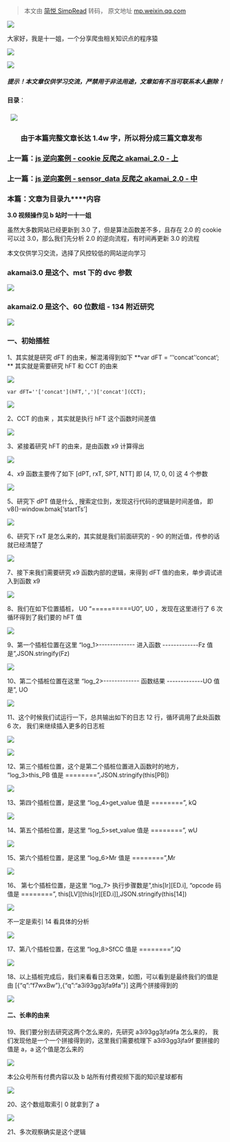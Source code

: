 > 本文由 [简悦 SimpRead](http://ksria.com/simpread/) 转码， 原文地址 [mp.weixin.qq.com](https://mp.weixin.qq.com/s/_VkUmAjSzE0W0ADDwbC-7Q)

![](https://mmbiz.qpic.cn/mmbiz_png/CJEy6PFrmibfCUHJoM61WKH88n10OJ7tJCgt5UXCbHMhvZibSoZ35z3ic50GyHGRTN07qiaH36QpVAibSiczGgibVLXIA/640?wx_fmt=other&wxfrom=5&wx_lazy=1&wx_co=1&tp=webp)

大家好，我是十一姐，一个分享爬虫相关知识点的程序猿

![](https://mmbiz.qpic.cn/mmbiz_png/uS7TMDQYeiaKibWBLYxPvzA8IHJerCeGwv0kIGrSrf7jGEiaKicTuHhd9OTptn3cxZKfEYczBhXus4BVY7YmXw4toQ/640?wx_fmt=other&wxfrom=5&wx_lazy=1&wx_co=1&tp=webp)

![](https://mmbiz.qpic.cn/mmbiz_png/LfkHnyd8HRW6XLFy2524ibHiaFd8s40gf7Xus0eH0F67iaVVyU2BibW5cZ9tFJiaSEvdQ4ibop06uWnKpuGeK6letC1w/640?wx_fmt=other&wxfrom=5&wx_lazy=1&wx_co=1&tp=webp)

##### 提示！本文章仅供学习交流，严禁用于非法用途，文章如有不当可联系本人删除！

**目录**：

###   ![](https://mmbiz.qpic.cn/sz_mmbiz_png/ZPnQAHJ6rp9bexfwJ1GK5H0UeicZ09swYKozNFM3blEiavm6H1vWKV73eFw5mcY5yU7jpHXN0H1icbMQ8qD6xVYrg/640?wx_fmt=png&from=appmsg)

###         由于本篇完整文章长达 1.4w 字，所以将分成三篇文章发布

### 上一篇：[js 逆向案例 - cookie 反爬之 akamai_2.0 - 上](https://mp.weixin.qq.com/s?__biz=MzU5NTcyMDc1Ng==&mid=2247493337&idx=1&sn=b903406edf42dde48c2b0ad2721eafef&scene=21#wechat_redirect)

### 上一篇：[js 逆向案例 - sensor_data 反爬之 akamai_2.0 - 中](https://mp.weixin.qq.com/s?__biz=MzU5NTcyMDc1Ng==&mid=2247493344&idx=1&sn=411dc2771fe34d4aa01a1bdea23d66ed&scene=21#wechat_redirect)

### **本篇：文章为目录九****内容**

**3.0 视频操作见 b 站时一十一姐**

虽然大多数网站已经更新到 3.0 了，但是算法函数差不多，且存在 2.0 的 cookie 可以过 3.0，那么我们先分析 2.0 的逆向流程，有时间再更新 3.0 的流程

本文仅供学习交流，选择了风控较低的网站逆向学习

### akamai3.0 是这个、mst 下的 dvc 参数

![](https://mmbiz.qpic.cn/sz_mmbiz_png/ZPnQAHJ6rpicHOxwJLllRImO8ia9UBKrZIKzrDYfl2x5z21p0p7qrDnFlvCytgdmT3ITWB1T0JgeAbVInGMXFUXA/640?wx_fmt=png&from=appmsg)

### akamai2.0 是这个、60 位数组 - 134 附近研究

![](https://mmbiz.qpic.cn/sz_mmbiz_png/ZPnQAHJ6rpicHOxwJLllRImO8ia9UBKrZI11vAja6BkcU8P6J17PD8uktCIASATGY9zAAWJsPSr4WGVklFy5yG6A/640?wx_fmt=png&from=appmsg)

### 一、初始插桩  

1、其实就是研究 dFT 的由来，解混淆得到如下 **var dFT = ‘’‘concat’‘concat’; ** 其实就是需要研究 hFT 和 CCT 的由来

![](https://mmbiz.qpic.cn/sz_mmbiz_png/ZPnQAHJ6rpicHOxwJLllRImO8ia9UBKrZId3R70NSGgxOTFR6xBFibjWYQGV0ExtXU9jdhyOLBZcaJic4ice3nTZNiag/640?wx_fmt=png&from=appmsg)

```
var dFT=''['concat'](hFT,',')['concat'](CCT);

```

![](https://mmbiz.qpic.cn/sz_mmbiz_png/ZPnQAHJ6rpicHOxwJLllRImO8ia9UBKrZIcDSa84wfURn84oVhkuxekkaSuBMg3QVMO6wHT2tCyaPiartEibS3rfLA/640?wx_fmt=png&from=appmsg)

2、CCT 的由来 ，其实就是执行 hFT 这个函数时间差值

![](https://mmbiz.qpic.cn/sz_mmbiz_png/ZPnQAHJ6rpicHOxwJLllRImO8ia9UBKrZI7WsbqGDvhkAEC3RH1kgHMFIL3abiak1r4dzKfficDK3qb7QdI3BwVorA/640?wx_fmt=png&from=appmsg)

3、紧接着研究 hFT 的由来，是由函数 x9 计算得出

![](https://mmbiz.qpic.cn/sz_mmbiz_png/ZPnQAHJ6rpicHOxwJLllRImO8ia9UBKrZIvOfJryzWxtcVKsfoKY9Imu1WibGfqshUPia27nibSrXnQLPbVppCzM5cw/640?wx_fmt=png&from=appmsg)

4、x9 函数主要传了如下 [dPT, rxT, SPT, NTT] 即 [4, 17, 0, 0] 这 4 个参数

![](https://mmbiz.qpic.cn/sz_mmbiz_png/ZPnQAHJ6rpicHOxwJLllRImO8ia9UBKrZIMy7ZmicjeHTicN221zsJ2f1n6M0rUsRibQsoibp2b5zicGady1lib4qDlgBQ/640?wx_fmt=png&from=appmsg)

5、研究下 dPT 值是什么 , 搜索定位到，发现这行代码的逻辑是时间差值， 即 v8()-window.bmak[‘startTs’]

![](https://mmbiz.qpic.cn/sz_mmbiz_png/ZPnQAHJ6rpicHOxwJLllRImO8ia9UBKrZI9Cd8eVpp0KFsGjx2uO1xxxhZ0U3JNBArYh9p62IL7iaSPyMpGYvbPibg/640?wx_fmt=png&from=appmsg)

6、研究下 rxT 是怎么来的，其实就是我们前面研究的 - 90 的附近值，传参的话就已经清楚了

![](https://mmbiz.qpic.cn/sz_mmbiz_png/ZPnQAHJ6rpicHOxwJLllRImO8ia9UBKrZIzuKeEwukPUqrMVehkB0o8licsPMCS2cNzr4q5TFiax2kuUClVCaWgoSg/640?wx_fmt=png&from=appmsg)

7、接下来我们需要研究 x9 函数内部的逻辑，来得到 dFT 值的由来，单步调试进入到函数 x9

![](https://mmbiz.qpic.cn/sz_mmbiz_png/ZPnQAHJ6rpicHOxwJLllRImO8ia9UBKrZIwiag3bsSqzuVGpxNCGaASRxzDZATr7Gokic3fnlARIZgl3NVyzXbNO4Q/640?wx_fmt=png&from=appmsg)

8、我们在如下位置插桩， U0 “==========U0”, U0 ，发现在这里进行了 6 次循环得到了我们要的 hFT 值

![](https://mmbiz.qpic.cn/sz_mmbiz_png/ZPnQAHJ6rpicHOxwJLllRImO8ia9UBKrZImy0X7bw669K42Ckbj70RUNp2iabHvItz4oFPCSIyXW2naibib1JdvBuSw/640?wx_fmt=png&from=appmsg)

9、第一个插桩位置在这里 “log_1>------------- 进入函数 -------------Fz 值是”,JSON.stringify(Fz)

![](https://mmbiz.qpic.cn/sz_mmbiz_png/ZPnQAHJ6rpicHOxwJLllRImO8ia9UBKrZIOPxxMgERsKib3EuBf5Qtsvc8vic1VeJv5fUM4ia8RsCQrtJfv3QyicRoWg/640?wx_fmt=png&from=appmsg)

10、第二个插桩位置在这里 “log_2>------------- 函数结果 -------------UO 值是”, UO

![](https://mmbiz.qpic.cn/sz_mmbiz_png/ZPnQAHJ6rpicHOxwJLllRImO8ia9UBKrZILsFGo04dpszt3AnrYzpKPPR28vDJagPjAq2icdchich9wO5x6GSNAxUA/640?wx_fmt=png&from=appmsg)

11、这个时候我们试运行一下，总共输出如下的日志 12 行，循环调用了此处函数 6 次， 我们来继续插入更多的日志桩

![](https://mmbiz.qpic.cn/sz_mmbiz_png/ZPnQAHJ6rpicHOxwJLllRImO8ia9UBKrZIRF6fTAKKxX6ObFiaBbhXDrdJATWf0gUm7sUyKusBmkpV0DU7qN35LGg/640?wx_fmt=png&from=appmsg)

![](https://mmbiz.qpic.cn/sz_mmbiz_png/ZPnQAHJ6rpicHOxwJLllRImO8ia9UBKrZIRF6fTAKKxX6ObFiaBbhXDrdJATWf0gUm7sUyKusBmkpV0DU7qN35LGg/640?wx_fmt=png&from=appmsg)

12、第三个插桩位置，这个是第二个插桩位置进入函数时的地方， “log_3>this_PB 值是 ========”,JSON.stringify(this[PB])

![](https://mmbiz.qpic.cn/sz_mmbiz_png/ZPnQAHJ6rpicHOxwJLllRImO8ia9UBKrZIV0LhcJvIlMge4zWibqroofpRC1BP1499JaYmVkjicv2SRiatoeuKMibibdA/640?wx_fmt=png&from=appmsg)

13、第四个插桩位置，是这里 “log_4>get_value 值是 ========”, kQ

![](https://mmbiz.qpic.cn/sz_mmbiz_png/ZPnQAHJ6rpicHOxwJLllRImO8ia9UBKrZIEyA7cepa5LME74WGAibIrnTVC0TLVjnqQztC3LBqfaaAa9zDD5W4tuQ/640?wx_fmt=png&from=appmsg)

14、第五个插桩位置，是这里 “log_5>set_value 值是 ========”, wU

![](https://mmbiz.qpic.cn/sz_mmbiz_png/ZPnQAHJ6rpicHOxwJLllRImO8ia9UBKrZIEaCvsm00mCS1icym23Xzzw7tFkrQZmiaic1QVj8KB7hKZPZPCnSk6sUyA/640?wx_fmt=png&from=appmsg)

15、第六个插桩位置，是这里 “log_6>Mr 值是 ========”,Mr

![](https://mmbiz.qpic.cn/sz_mmbiz_png/ZPnQAHJ6rpicHOxwJLllRImO8ia9UBKrZIia5zYCicg4Eq4AO67ZcDA74YS9G1sEcmw0MBpeNbmDk6QOzFickESyyJQ/640?wx_fmt=png&from=appmsg)

16、 第七个插桩位置，是这里 “log_7> 执行步骤数是”,this[Ir][ED.i], “opcode 码值是 ========”, this[LV][this[Ir][ED.i]],JSON.stringify(this[14])

![](https://mmbiz.qpic.cn/sz_mmbiz_png/ZPnQAHJ6rpicHOxwJLllRImO8ia9UBKrZIvn5HMREsj7dibrtM1roRiaQ5RtwaarTOmpqn4ODLC2OC0KBrsOxN8qOA/640?wx_fmt=png&from=appmsg)

不一定是索引 14 看具体的分析

![](https://mmbiz.qpic.cn/sz_mmbiz_png/ZPnQAHJ6rpicHOxwJLllRImO8ia9UBKrZIIDgnciaNRYDW8p1LvLaLMvWFMb0rWQ8PLRoTLpxCYHW6YBVL7ZqDiasA/640?wx_fmt=png&from=appmsg)

17、第八个插桩位置，在这里 “log_8>SfCC 值是 ========”,lQ

![](https://mmbiz.qpic.cn/sz_mmbiz_png/ZPnQAHJ6rpicHOxwJLllRImO8ia9UBKrZIicgNRFlcmErNU2f2iadE4BXKGn8yuwulBeGeuYiaEhO3H2qLTkkI19mZA/640?wx_fmt=png&from=appmsg)

18、以上插桩完成后，我们来看看日志效果，如图，可以看到是最终我们的值是由 [{“q”:“f7wxBw”},{“q”:“a3i93gg3jfa9fa”}] 这两个拼接得到的

![](https://mmbiz.qpic.cn/sz_mmbiz_png/ZPnQAHJ6rpicHOxwJLllRImO8ia9UBKrZI4icNjM9BJywHe0SFJ3WqdxDAw6OQO5L7tB2N6VEjuwO4wNYdf0Uh3QA/640?wx_fmt=png&from=appmsg)

#### 二、长串的由来

19、我们要分别去研究这两个怎么来的，先研究 a3i93gg3jfa9fa 怎么来的， 我们发现他是一个一个拼接得到的，这里我们需要梳理下 a3i93gg3jfa9f 要拼接的值是 a，a 这个值是怎么来的

![](https://mmbiz.qpic.cn/sz_mmbiz_png/ZPnQAHJ6rpicHOxwJLllRImO8ia9UBKrZI11XKXPibJnhQ7w2Cwmv1fBeRuxI64foFOyPSWQaXF5GHJRdy2XpeKaw/640?wx_fmt=png&from=appmsg)

本公众号所有付费内容以及 b 站所有付费视频下面的知识星球都有

![](https://mmbiz.qpic.cn/sz_mmbiz_jpg/ZPnQAHJ6rp8aiaB9NcHUcR1RSBKWE27HYFaC2En4DbQ9YwdZQiaeQFPpwpoT4V2k0SaRqVgFaLOScEBtDcqaoadQ/640?wx_fmt=other&wxfrom=5&wx_lazy=1&wx_co=1&tp=webp)

20、这个数组取索引 0 就拿到了 a

![](https://mmbiz.qpic.cn/sz_mmbiz_png/ZPnQAHJ6rpicHOxwJLllRImO8ia9UBKrZIQ4JInR3FJibSbrTicogU3SYRvUibvIm0KKutUVQ2JibORMnKpHTXn3jAUA/640?wx_fmt=png&from=appmsg)

21、多次观察确实是这个逻辑